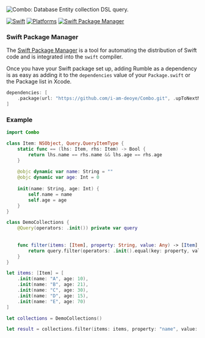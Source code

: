 ![Combo: Database Entity collection DSL query.]("https://")

[![Swift](https://img.shields.io/badge/Swift-5.7_5.8_5.9-orange?style=flat-square)](https://img.shields.io/badge/Swift-5.7_5.8_5.9-Orange?style=flat-square)
[![Platforms](https://img.shields.io/badge/Platforms-macOS_iOS-yellowgreen?style=flat-square)](https://img.shields.io/badge/Platforms-macOS_iOS-Green?style=flat-square)
[![Swift Package Manager](https://img.shields.io/badge/Swift_Package_Manager-compatible-orange?style=flat-square)](https://img.shields.io/badge/Swift_Package_Manager-compatible-orange?style=flat-square)



### Swift Package Manager

The [Swift Package Manager](https://swift.org/package-manager/) is a tool for automating the distribution of Swift code and is integrated into the `swift` compiler.

Once you have your Swift package set up, adding Rumble as a dependency is as easy as adding it to the `dependencies` value of your `Package.swift` or the Package list in Xcode.

```swift
dependencies: [
    .package(url: "https://github.com/i-am-deoye/Combo.git", .upToNextMajor(from: "1.0.0"))
]
```

### Example


```swift
import Combo

class Item: NSObject, Query.QueryItemType {
    static func == (lhs: Item, rhs: Item) -> Bool {
        return lhs.name == rhs.name && lhs.age == rhs.age
    }
    
    @objc dynamic var name: String = ""
    @objc dynamic var age: Int = 0
    
    init(name: String, age: Int) {
        self.name = name
        self.age = age
    }
}

class DemoCollections {
    @Query(operators: .init()) private var query
    
    
    func filter(items: [Item], property: String, value: Any) -> [Item] {
        return query.filter(operators: .init().equal(key: property, value: value), items: items)
    }
}

let items: [Item] = [
    .init(name: "A", age: 10),
    .init(name: "B", age: 21),
    .init(name: "C", age: 30),
    .init(name: "D", age: 15),
    .init(name: "E", age: 70)
]

let collections = DemoCollections()

let result = collections.filter(items: items, property: "name", value: "A")

```
